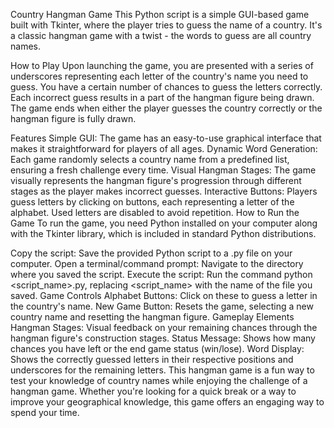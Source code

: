 Country Hangman Game
This Python script is a simple GUI-based game built with Tkinter, where the player tries to guess the name of a country. It's a classic hangman game with a twist - the words to guess are all country names.

How to Play
Upon launching the game, you are presented with a series of underscores representing each letter of the country's name you need to guess. You have a certain number of chances to guess the letters correctly. Each incorrect guess results in a part of the hangman figure being drawn. The game ends when either the player guesses the country correctly or the hangman figure is fully drawn.

Features
Simple GUI: The game has an easy-to-use graphical interface that makes it straightforward for players of all ages.
Dynamic Word Generation: Each game randomly selects a country name from a predefined list, ensuring a fresh challenge every time.
Visual Hangman Stages: The game visually represents the hangman figure's progression through different stages as the player makes incorrect guesses.
Interactive Buttons: Players guess letters by clicking on buttons, each representing a letter of the alphabet. Used letters are disabled to avoid repetition.
How to Run the Game
To run the game, you need Python installed on your computer along with the Tkinter library, which is included in standard Python distributions.

Copy the script: Save the provided Python script to a .py file on your computer.
Open a terminal/command prompt: Navigate to the directory where you saved the script.
Execute the script: Run the command python <script_name>.py, replacing <script_name> with the name of the file you saved.
Game Controls
Alphabet Buttons: Click on these to guess a letter in the country's name.
New Game Button: Resets the game, selecting a new country name and resetting the hangman figure.
Gameplay Elements
Hangman Stages: Visual feedback on your remaining chances through the hangman figure's construction stages.
Status Message: Shows how many chances you have left or the end game status (win/lose).
Word Display: Shows the correctly guessed letters in their respective positions and underscores for the remaining letters.
This hangman game is a fun way to test your knowledge of country names while enjoying the challenge of a hangman game. Whether you're looking for a quick break or a way to improve your geographical knowledge, this game offers an engaging way to spend your time.





